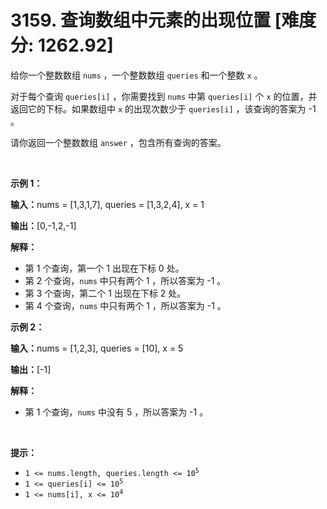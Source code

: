 # 3159. 查询数组中元素的出现位置 [难度分: 1262.92]

<p>给你一个整数数组&nbsp;<code>nums</code>&nbsp;，一个整数数组&nbsp;<code>queries</code>&nbsp;和一个整数&nbsp;<code>x</code>&nbsp;。</p>

<p>对于每个查询&nbsp;<code>queries[i]</code>&nbsp;，你需要找到&nbsp;<code>nums</code>&nbsp;中第&nbsp;<code>queries[i]</code>&nbsp;个&nbsp;<code>x</code>&nbsp;的位置，并返回它的下标。如果数组中&nbsp;<code>x</code>&nbsp;的出现次数少于&nbsp;<code>queries[i]</code>&nbsp;，该查询的答案为 -1 。</p>

<p>请你返回一个整数数组&nbsp;<code>answer</code>&nbsp;，包含所有查询的答案。</p>

<p>&nbsp;</p>

<p><strong class="example">示例 1：</strong></p>

<div class="example-block">
<p><span class="example-io"><b>输入：</b>nums = [1,3,1,7], queries = [1,3,2,4], x = 1</span></p>

<p><span class="example-io"><b>输出：</b>[0,-1,2,-1]</span></p>

<p><strong>解释：</strong></p>

<ul>
	<li>第 1 个查询，第一个 1 出现在下标 0 处。</li>
	<li>第 2 个查询，<code>nums</code>&nbsp;中只有两个 1 ，所以答案为 -1 。</li>
	<li>第 3 个查询，第二个 1 出现在下标 2 处。</li>
	<li>第 4 个查询，<code>nums</code>&nbsp;中只有两个 1 ，所以答案为 -1 。</li>
</ul>
</div>

<p><strong class="example">示例 2：</strong></p>

<div class="example-block">
<p><span class="example-io"><b>输入：</b>nums = [1,2,3], queries = [10], x = 5</span></p>

<p><span class="example-io"><b>输出：</b>[-1]</span></p>

<p><strong>解释：</strong></p>

<ul>
	<li>第 1 个查询，<code>nums</code>&nbsp;中没有 5 ，所以答案为 -1 。</li>
</ul>
</div>

<p>&nbsp;</p>

<p><strong>提示：</strong></p>

<ul>
	<li><code>1 &lt;= nums.length, queries.length &lt;= 10<sup>5</sup></code></li>
	<li><code>1 &lt;= queries[i] &lt;= 10<sup>5</sup></code></li>
	<li><code>1 &lt;= nums[i], x &lt;= 10<sup>4</sup></code></li>
</ul>
